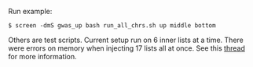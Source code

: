 Run example:

```
$ screen -dmS gwas_up bash run_all_chrs.sh up middle bottom
```

Others are test scripts. 
Current setup run on 6 inner lists at a time. 
There were errors on memory when injecting 17 lists all at once. 
See this [thread](https://hail.zulipchat.com/#narrow/stream/128581-Cloud-support/topic/getting.20Index.20reader.20cache.20hit.20rate.20message/near/183652217) for more information.

 